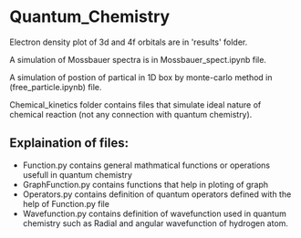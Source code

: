 # Quantum_Chemistry

Electron density plot of 3d and 4f orbitals are in 'results' folder.

A simulation of Mossbauer spectra is in Mossbauer_spect.ipynb file.

A simulation of postion of partical in 1D box by monte-carlo method in (free_particle.ipynb) file.

Chemical_kinetics folder contains files that simulate ideal nature of chemical reaction (not any connection with quantum chemistry).

## Explaination of files:

- Function.py contains general mathmatical functions or operations usefull in quantum chemistry
- GraphFunction.py contains functions that help in ploting of graph
- Operators.py contains definition of quantum operators defined with the help of Function.py file
- Wavefunction.py contains definition of wavefunction used in quantum chemistry such as Radial and angular wavefunction of hydrogen atom.

